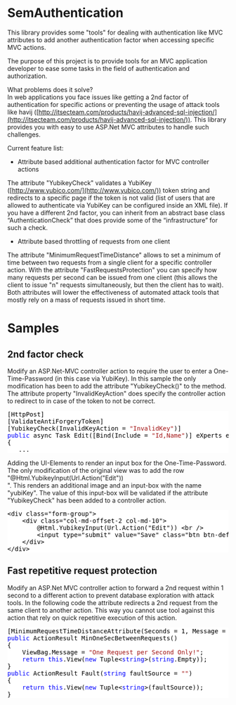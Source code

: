 # SemAuthentication
This library provides some "tools" for dealing with authentication like MVC attributes to add another authentication factor when accessing specific MVC actions.  

The purpose of this project is to provide tools for an MVC application developer to ease some tasks in the field of authentication and authorization.  

What problems does it solve?  
In web applications you face issues like getting a 2nd factor of authentication for specific actions or preventing the usage of attack tools like havij ([http://itsecteam.com/products/havij-advanced-sql-injection/](http://itsecteam.com/products/havij-advanced-sql-injection/)). This library provides you with easy to use ASP.Net MVC attributes to handle such challenges.  

Current feature list:

*   Attribute based additional authentication factor for MVC controller actions

The attribute "YubikeyCheck" validates a YubiKey ([http://www.yubico.com/](http://www.yubico.com/)) token string and redirects to a specific page if the token is not valid (list of users that are allowed to authenticate via YubiKey can be configured inside an XML file). If you have a different 2nd factor, you can inherit from an abstract base class “AuthenticationCheck” that does provide some of the “infrastructure” for such a check.

*   Attribute based throttling of requests from one client

The attribute "MinimumRequestTimeDistance" allows to set a minimum of time between two requests from a single client for a specific controller action. With the attribute "FastRequestsProtection" you can specify how many requests per second can be issued from one client (this allows the client to issue "n" requests simultaneously, but then the client has to wait). Both attributes will lower the effectiveness of automated attack tools that mostly rely on a mass of requests issued in short time.  

# Samples

## 2nd factor check

Modify an ASP.Net-MVC controller action to require the user to enter a One-Time-Password (in this case via YubiKey). In this sample the only modification has been to add the attribute "YubikeyCheck()" to the method. The attribute property "InvalidKeyAction" does specify the controller action to redirect to in case of the token to not be correct.  

<div style="color:Black; background-color:White">

<pre>[HttpPost]
[ValidateAntiForgeryToken]
[YubikeyCheck(InvalidKeyAction = <span style="color:#A31515">"InvalidKey"</span>)]
<span style="color:Blue">public</span> async Task<ActionResult> Edit([Bind(Include = <span style="color:#A31515">"Id,Name"</span>)] eXperts experts)
{
   ...
</pre>

</div>

Adding the UI-Elements to render an input box for the One-Time-Password. The only modification of the original view was to add the row "@Html.YubikeyInput(Url.Action("Edit")) <br />". This renders an additional image and an input-box with the name "yubiKey". The value of this input-box will be validated if the attribute "YubikeyCheck" has been added to a controller action.  

<div style="color:Black; background-color:White">
<pre>
&lt;div class="form-group">
    &lt;div class="col-md-offset-2 col-md-10"&gt;
        @Html.YubikeyInput(Url.Action("Edit")) &lt;br /&gt;
        &lt;input type="submit" value="Save" class="btn btn-default" /&gt;
    &lt;/div&gt;
&lt;/div&gt;
</pre>
</div>

## Fast repetitive request protection

Modify an ASP.Net MVC controller action to forward a 2nd request within 1 second to a different action to prevent database exploration with attack tools. In the following code the attribute redirects a 2nd request from the same client to another action. This way you cannot use tool against this action that rely on quick repetitive execution of this action.  

<div style="color:Black; background-color:White">

<pre>[MinimumRequestTimeDistanceAttribute(Seconds = 1, Message = <span style="color:#A31515">"Fault"</span>)]
<span style="color:Blue">public</span> ActionResult MinOneSecBetweenRequests()
{
    ViewBag.Message = <span style="color:#A31515">"One Request per Second Only!"</span>;
    <span style="color:Blue">return</span> <span style="color:Blue">this</span>.View(<span style="color:Blue">new</span> Tuple<<span style="color:Blue">string</span>>(<span style="color:Blue">string</span>.Empty));
}
<span style="color:Blue">public</span> ActionResult Fault(<span style="color:Blue">string</span> faultSource = <span style="color:#A31515">""</span>)
{
    <span style="color:Blue">return</span> <span style="color:Blue">this</span>.View(<span style="color:Blue">new</span> Tuple<<span style="color:Blue">string</span>>(faultSource));
}
</pre>

</div>
